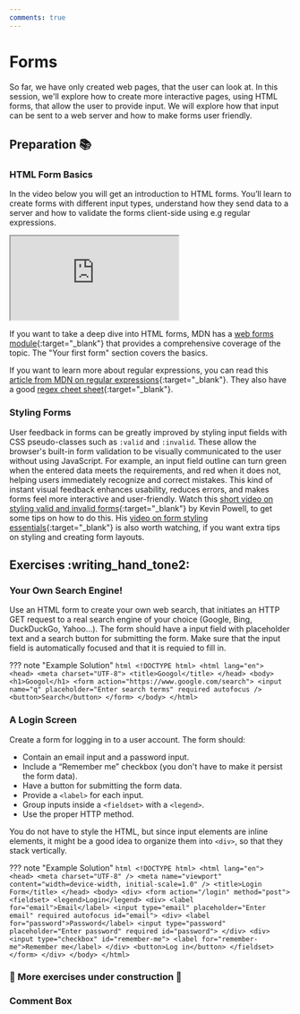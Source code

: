 ```yaml
---
comments: true
---
```


# Forms

So far, we have only created web pages, that the user can look at. In this session, we'll explore how to create more interactive pages, using HTML forms, that allow the user to provide input. We will explore how that input can be sent to a web server and how to make forms user friendly.

## Preparation :books:

### HTML Form Basics

In the video below you will get an introduction to HTML forms. You’ll learn to create forms with different input types, understand how they send data to a server and how to validate the forms client-side using e.g regular expressions.

<iframe class="video" src="https://drive.google.com/file/d/1h0eAhQGs--q3hvPPCmGE_IYpDhRsd43b/preview" allow="autoplay" allowfullscreen></iframe>

If you want to take a deep dive into HTML forms, MDN has a [web forms module](https://developer.mozilla.org/en-US/docs/Learn_web_development/Extensions/Forms){:target="\_blank"} that provides a comprehensive coverage of the topic. The "Your first form" section covers the basics.

If you want to learn more about regular expressions, you can read this [article from MDN on regular expressions](https://developer.mozilla.org/en-US/docs/Web/JavaScript/Guide/Regular_expressions){:target="\_blank"}. They also have a good [regex cheet sheet](https://developer.mozilla.org/en-US/docs/Web/JavaScript/Guide/Regular_expressions/Cheatsheet){:target="\_blank"}.

### Styling Forms

User feedback in forms can be greatly improved by styling input fields with CSS pseudo-classes such as `:valid` and `:invalid`. These allow the browser's built-in form validation to be visually communicated to the user without using JavaScript. For example, an input field outline can turn green when the entered data meets the requirements, and red when it does not, helping users immediately recognize and correct mistakes. This kind of instant visual feedback enhances usability, reduces errors, and makes forms feel more interactive and user-friendly. Watch this [short video on styling valid and invalid forms](https://www.youtube.com/watch?v=awNYtIAu6pI){:target="\_blank"} by Kevin Powell, to get some tips on how to do this. His [video on form styling essentials](https://www.youtube.com/watch?v=nuDpLN2dazU){:target="\_blank"} is also worth watching, if you want extra tips on styling and creating form layouts.

## Exercises :writing_hand_tone2:

### Your Own Search Engine!

Use an HTML form to create your own web search, that initiates an HTTP GET request to a real search engine of your choice (Google, Bing, DuckDuckGo, Yahoo...). The form should have a input field with placeholder text and a search button for submitting the form. Make sure that the input field is automatically focused and that it is requied to fill in.

??? note "Example Solution"
    ```html
    <!DOCTYPE html>
    <html lang="en">
    <head>
        <meta charset="UTF-8">
            <title>Googol</title>
        </head>
        <body>
            <h1>Googol</h1>
            <form action="https://www.google.com/search">
                <input name="q" placeholder="Enter search terms" required autofocus />
                <button>Search</button>
            </form>
        </body>
    </html>
    ```

### A Login Screen

Create a form for logging in to a user account. The form should:
- Contain an email input and a password input.
- Include a “Remember me” checkbox (you don't have to make it persist the form data).
- Have a button for submitting the form data.
- Provide a `<label>` for each input.
- Group inputs inside a `<fieldset>` with a `<legend>`.
- Use the proper HTTP method.

You do not have to style the HTML, but since input elements are inline elements, it might be a good idea to organize them into `<div>`, so that they stack vertically.

??? note "Example Solution"
    ```html
    <!DOCTYPE html>
    <html lang="en">
        <head>
            <meta charset="UTF-8" />
            <meta name="viewport" content="width=device-width, initial-scale=1.0" />
            <title>Login Form</title>
        </head>
        <body>
            <div>
                <form action="/login" method="post">
                    <fieldset>
                        <legend>Login</legend>
                        <div>
                            <label for="email">Email</label>
                            <input type="email" placeholder="Enter email" required autofocus id="email">
                        <div>
                            <label for="password">Password</label>
                            <input type="password" placeholder="Enter password" required id="password">
                        </div>
                        <div>
                            <input type="checkbox" id="remember-me">
                            <label for="remember-me">Remember me</label>
                        </div>
                        <button>Log in</button>
                    </fieldset>
                </form>
            </div>
        </body>
    </html>
    ```

### :construction: More exercises under construction :construction:

<!-- ### Survey Form

form validation - phone? password restriction
### Styling Forms

### A Payment Form?

### Modals? -->

### Comment Box
